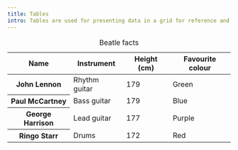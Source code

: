 ```yaml
---
title: Tables
intro: Tables are used for presenting data in a grid for reference and comparison.
---
```


<table>
    <caption>Beatle facts</caption>
    <thead>
        <tr>
            <th>Name</th>
            <th>Instrument</th>
            <th>Height (cm)</th>
            <th>Favourite colour</th>
        </tr>
    </thead>
    <tbody>
        <tr>
            <th scope="row">John Lennon</th>
            <td>Rhythm guitar</td>
            <td>179</td>
            <td>Green</td>
        </tr>
        <tr>
            <th scope="row">Paul McCartney</th>
            <td>Bass guitar</td>
            <td>179</td>
            <td>Blue</td>
        </tr>
        <tr>
            <th scope="row">George Harrison</th>
            <td>Lead guitar</td>
            <td>177</td>
            <td>Purple</td>
        </tr>
        <tr>
            <th scope="row">Ringo Starr</th>
            <td>Drums</td>
            <td>172</td>
            <td>Red</td>
        </tr>
    </tbody>
</table>
